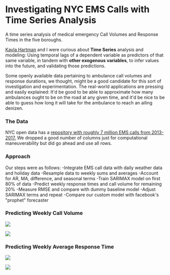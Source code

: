 # Investigating NYC EMS Calls with Time Series Analysis

A time series analysis of medical emergency Call Volumes and Response Times in the five boroughs.

[Kayla Hartman](https://github.com/kahartman2/) and I were curious about **Time Series** analysis and modeling: Using temporal lags of a dependent variable as predictors of that same variable, in tandem with **other exogenous variables**, to infer values into the future, and validating those predictions.

Some openly available data pertaining to ambulance call volumes and response durations, we thought, might be a good candidate for this sort of investigation and experimentation. The real-world applications are pressing and easily explained: It'd be good to be able to approximate how many ambulances ought to be on the road at any given time, and it'd be nice to be able to guess how long it will take for the ambulance to reach an ailing denizen.

### The Data 

NYC open data has a [repository with roughly 7 million EMS calls from 2013-2017.](https://data.cityofnewyork.us/Public-Safety/EMS-Incident-Dispatch-Data/76xm-jjuj) We dropped a good number of columns just for computational maneuverability but did go ahead and use all rows.

### Approach 
Our steps were as follows:
    -Integrate EMS call data with daily weather data and holiday data 
    -Resample data to weekly sums and averages
    -Account for AR, MA, difference, and seasonal terms
    -Train SARIMAX model on first 80% of data
    -Predict weekly response times and call volume for remaining 20%
    -Measure RMSE and compare with dummy baseline model
    -Adjust SARIMAX terms and repeat
    -Compare our custom model with facebook's "prophet" forecaster
    
### Predicting Weekly Call Volume 

![](https://github.com/kahartman2/nyc_911_calls/blob/master/weekly_call_volume.png)

![](https://github.com/kahartman2/nyc_911_calls/blob/master/weekly_call_volume_facebook.png)

### Predicting Weekly Average Response Time 

![](https://github.com/kahartman2/nyc_911_calls/blob/master/weekly_average_time.png)

![](https://github.com/kahartman2/nyc_911_calls/blob/master/weekly_average_time_facebook.png)
